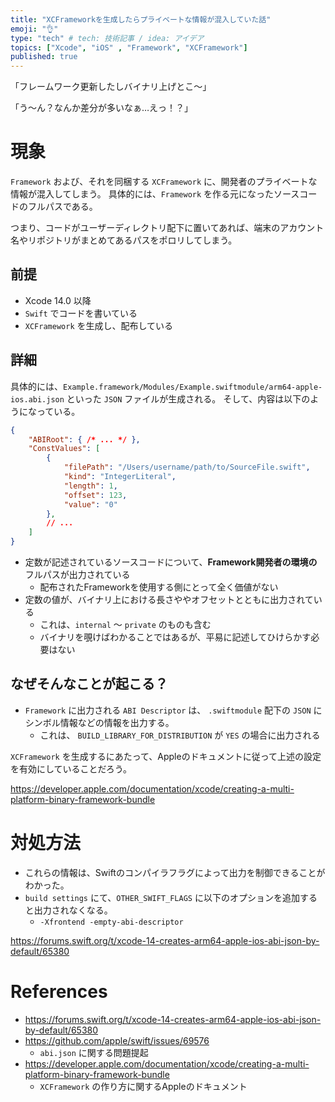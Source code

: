 ```yaml
---
title: "XCFrameworkを生成したらプライベートな情報が混入していた話"
emoji: "👌"
type: "tech" # tech: 技術記事 / idea: アイデア
topics: ["Xcode", "iOS" , "Framework", "XCFramework"]
published: true
---
```


「フレームワーク更新したしバイナリ上げとこ〜」

「う〜ん？なんか差分が多いなぁ…えっ！？」


# 現象

`Framework` および、それを同梱する `XCFramework` に、開発者のプライベートな情報が混入してしまう。
具体的には、`Framework` を作る元になったソースコードのフルパスである。

つまり、コードがユーザーディレクトリ配下に置いてあれば、端末のアカウント名やリポジトリがまとめてあるパスをポロリしてしまう。

## 前提

- Xcode 14.0 以降
- `Swift` でコードを書いている
- `XCFramework` を生成し、配布している


## 詳細

具体的には、`Example.framework/Modules/Example.swiftmodule/arm64-apple-ios.abi.json` といった `JSON` ファイルが生成される。
そして、内容は以下のようになっている。

```json
{
    "ABIRoot": { /* ... */ },
    "ConstValues": [
        {
            "filePath": "/Users/username/path/to/SourceFile.swift",
            "kind": "IntegerLiteral",
            "length": 1,
            "offset": 123,
            "value": "0"
        },
        // ... 
    ]
}
```

- 定数が記述されているソースコードについて、**Framework開発者の環境の**フルパスが出力されている
    - 配布されたFrameworkを使用する側にとって全く価値がない
- 定数の値が、バイナリ上における長さややオフセットとともに出力されている
    - これは、`internal` 〜 `private` のものも含む
    - バイナリを覗けばわかることではあるが、平易に記述してひけらかす必要はない


## なぜそんなことが起こる？

- `Framework` に出力される `ABI Descriptor` は、 `.swiftmodule` 配下の `JSON` にシンボル情報などの情報を出力する。
    - これは、 `BUILD_LIBRARY_FOR_DISTRIBUTION` が `YES` の場合に出力される

`XCFramework` を生成するにあたって、Appleのドキュメントに従って上述の設定を有効にしていることだろう。

https://developer.apple.com/documentation/xcode/creating-a-multi-platform-binary-framework-bundle


# 対処方法

- これらの情報は、Swiftのコンパイラフラグによって出力を制御できることがわかった。
- `build settings` にて、`OTHER_SWIFT_FLAGS` に以下のオプションを追加すると出力されなくなる。
    - `-Xfrontend -empty-abi-descriptor`

https://forums.swift.org/t/xcode-14-creates-arm64-apple-ios-abi-json-by-default/65380


# References

- https://forums.swift.org/t/xcode-14-creates-arm64-apple-ios-abi-json-by-default/65380
- https://github.com/apple/swift/issues/69576
    - `abi.json` に関する問題提起
- https://developer.apple.com/documentation/xcode/creating-a-multi-platform-binary-framework-bundle
    - `XCFramework` の作り方に関するAppleのドキュメント
